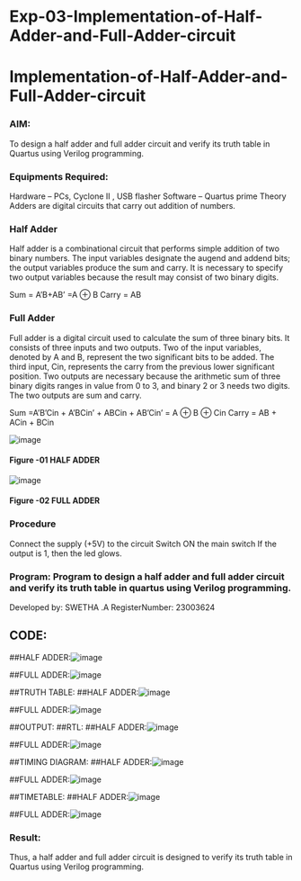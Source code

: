 # Exp-03-Implementation-of-Half-Adder-and-Full-Adder-circuit

# Implementation-of-Half-Adder-and-Full-Adder-circuit
### AIM:
To design a half adder and full adder circuit and verify its truth table in Quartus using Verilog programming.

### Equipments Required:
Hardware – PCs, Cyclone II , USB flasher
Software – Quartus prime
Theory
Adders are digital circuits that carry out addition of numbers.

### Half Adder
Half adder is a combinational circuit that performs simple addition of two binary numbers. The input variables designate the augend and addend bits; the output variables produce the sum and carry. It is necessary to specify two output variables because the result may consist of two binary digits.

Sum = A’B+AB’ =A ⊕ B Carry = AB

### Full Adder
Full adder is a digital circuit used to calculate the sum of three binary bits. It consists of three inputs and two outputs. Two of the input variables, denoted by A and B, represent the two significant bits to be added. The third input, Cin, represents the carry from the previous lower significant position. Two outputs are necessary because the arithmetic sum of three binary digits ranges in value from 0 to 3, and binary 2 or 3 needs two digits. The two outputs are sum and carry.

Sum =A’B’Cin + A’BCin’ + ABCin + AB’Cin’ = A ⊕ B ⊕ Cin Carry = AB + ACin + BCin

 ![image](https://user-images.githubusercontent.com/36288975/163552156-a13e5a56-c638-4110-97d9-8896907c8d25.png)

#### Figure -01 HALF ADDER 


![image](https://user-images.githubusercontent.com/36288975/163552057-b3547877-6d07-45b4-b7e0-bcfebfad9e1d.png)

#### Figure -02 FULL ADDER 

### Procedure

Connect the supply (+5V) to the circuit
Switch ON the main switch
If the output is 1, then the led glows.
### Program: Program to design a half adder and full adder circuit and verify its truth table in quartus using Verilog programming.
Developed by: SWETHA .A
RegisterNumber: 23003624 
## CODE:
##HALF ADDER:![image](https://github.com/aswethaashok/Exp-02-Implementation-of-Half-Adder-and-Full-Adder-circuit/assets/149987410/327cadcd-e976-4d7f-a4c2-3aa07fd64671)

##FULL ADDER:![image](https://github.com/aswethaashok/Exp-02-Implementation-of-Half-Adder-and-Full-Adder-circuit/assets/149987410/7aefea1e-f668-4dd6-be21-1b1e306b87b7)


##TRUTH TABLE:
##HALF ADDER:![image](https://github.com/aswethaashok/Exp-02-Implementation-of-Half-Adder-and-Full-Adder-circuit/assets/149987410/1119057b-3791-4f92-bf24-4f2ef0ff5f0c)

##FULL ADDER:![image](https://github.com/aswethaashok/Exp-02-Implementation-of-Half-Adder-and-Full-Adder-circuit/assets/149987410/edb409f5-e669-468a-b4de-3b382d107765)

##OUTPUT:
##RTL:
##HALF ADDER:![image](https://github.com/aswethaashok/Exp-02-Implementation-of-Half-Adder-and-Full-Adder-circuit/assets/149987410/eebc5d72-c37b-47fc-b11f-d92cf120a01f)

##FULL ADDER:![image](https://github.com/aswethaashok/Exp-02-Implementation-of-Half-Adder-and-Full-Adder-circuit/assets/149987410/f23def1a-f428-43f0-b58a-f0e5a36e86ee)

##TIMING DIAGRAM:
##HALF ADDER:![image](https://github.com/aswethaashok/Exp-02-Implementation-of-Half-Adder-and-Full-Adder-circuit/assets/149987410/1c2a5cd2-41a9-4797-930b-f5dc78678140)

##FULL ADDER:![image](https://github.com/aswethaashok/Exp-02-Implementation-of-Half-Adder-and-Full-Adder-circuit/assets/149987410/aab400c8-6177-4427-ba8a-6fd2fda8c1dc)


##TIMETABLE:
##HALF ADDER:![image](https://github.com/aswethaashok/Exp-02-Implementation-of-Half-Adder-and-Full-Adder-circuit/assets/149987410/cf68ed1f-5044-4bc3-84a5-7c93860f70fa)

##FULL ADDER:![image](https://github.com/aswethaashok/Exp-02-Implementation-of-Half-Adder-and-Full-Adder-circuit/assets/149987410/375ec030-39c9-4fc7-a75e-a475d53a6088)

### Result:
Thus, a half adder and full adder circuit is designed to verify its truth table in Quartus using Verilog
programming.
